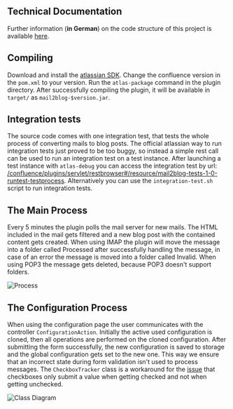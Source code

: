 ## Technical Documentation

Further information (**in German**) on the code structure of this project is available [here](konzeption_und_entwicklung_des_confluence_add_ons_mail2blog.pdf).

## Compiling

Download and install the [atlassian SDK](https://developer.atlassian.com/docs/getting-started/downloads).
Change the confluence version in the `pom.xml` to your version. Run the `atlas-package` command in the plugin directory.
After successfully compiling the plugin, it will be available in `target/` as `mail2blog-$version.jar`.

## Integration tests

The source code comes with one integration test, that tests the whole process of converting mails to blog posts.
The official atlassian way to run integration tests just proved to be too buggy, so instead a simple rest call can
be used to run an integration test on a test instance. After launching a test instance with `atlas-debug` you
can access the integration test by url:
[/confluence/plugins/servlet/restbrowser#/resource/mail2blog-tests-1-0-runtest-testprocess](http://localhost:1990/confluence/plugins/servlet/restbrowser#/resource/mail2blog-tests-1-0-runtest-testprocess).
Alternatively you can use the `integration-test.sh` script to run integration tests.

## The Main Process

Every 5 minutes the plugin polls the mail server for new mails.
The HTML included in the mail gets filtered and a new blog post with the contained content gets created.
When using IMAP the plugin will move the message into a folder called Processed
after successfully handling the message, in case of an error the message is moved into a folder called Invalid.
When using POP3 the message gets deleted, because POP3 doesn't support folders.

![Process](workflow_confluence_to_mail.jpg)

## The Configuration Process

When using the configuration page the user communicates with the controller
`ConfigurationAction`. Initially the active used configuration is cloned,
then all operations are performed on the cloned configuration. After submitting the form successfully,
the new configuration is saved to storage and the global configuration gets set to the new one. This way we ensure
that an incorrect state during form validation isn't used to process messages. The `CheckboxTracker` class is a
workaround for the [issue](https://answers.atlassian.com/questions/120352/check-box-in-velocity) that checkboxes
only submit a value when getting checked and not when getting unchecked.

![Class Diagram](configuration-classdiagram.jpg)
